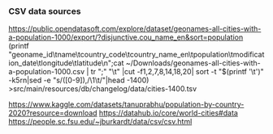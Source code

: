 ### CSV data sources
https://public.opendatasoft.com/explore/dataset/geonames-all-cities-with-a-population-1000/export/?disjunctive.cou_name_en&sort=population
(printf "geoname_id\tname\tcountry_code\tcountry_name_en\tpopulation\tmodification_date\tlongitude\tlatitude\n";cat ~/Downloads/geonames-all-cities-with-a-population-1000.csv | tr ";" "\t" |cut -f1,2,7,8,14,18,20| sort -t "$(printf '\t')" -k5rn|sed -e "s/\([0-9]\),/\1\t/"|head -1400) >src/main/resources/db/changelog/data/cities-1400.tsv

https://www.kaggle.com/datasets/tanuprabhu/population-by-country-2020?resource=download
https://datahub.io/core/world-cities#data
https://people.sc.fsu.edu/~jburkardt/data/csv/csv.html
